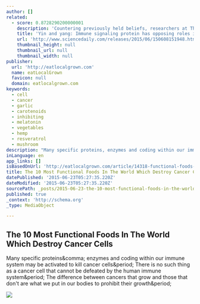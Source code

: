 ```yaml
---
author: []
related:
  - score: 0.8728290200000001
    description: 'Countering previously held beliefs, researchers at The University of Texas MD Anderson Cancer Center have discovered that inhibiting the immune receptor protein TLR4 may not be a wise treatment strategy in all cancers. This is because TLR4 can either promote or inhibit breast cancer cell growth depending on mutations in a gene called TP53.'
    title: 'Yin and yang: Immune signaling protein has opposing roles in breast cancer development'
    url: 'http://www.sciencedaily.com/releases/2015/06/150608151948.htm'
    thumbnail_height: null
    thumbnail_url: null
    thumbnail_width: null
publisher:
  url: 'http://eatlocalgrown.com'
  name: eatLocalGrown
  favicon: null
  domain: eatlocalgrown.com
keywords:
  - cell
  - cancer
  - garlic
  - carotenoids
  - inhibiting
  - melatonin
  - vegetables
  - hemp
  - resveratrol
  - mushroom
description: "Many specific proteins, enzymes and coding within our immune system may be activated to kill cancer cells. There is no such thing as a cancer cell that cannot be defeated by the human immune system. The difference between cancers that grow and those that don't are what we put in our bodies to prohibit their growth."
inLanguage: en
app_links: []
isBasedOnUrl: 'http://eatlocalgrown.com/article/14318-functional-foods-destroy-cancer.html'
title: The 10 Most Functional Foods In The World Which Destroy Cancer Cells
datePublished: '2015-06-23T05:27:35.220Z'
dateModified: '2015-06-23T05:27:35.220Z'
sourcePath: _posts/2015-06-23-the-10-most-functional-foods-in-the-world-which-destroy-canc.md
published: true
_context: 'http://schema.org'
_type: MediaObject

---
```

<article style=""><h1>The 10 Most Functional Foods In The World Which Destroy Cancer Cells</h1><p>Many specific proteins&amp;comma; enzymes and coding within our immune system may be activated to kill cancer cells&amp;period; There is no such thing as a cancer cell that cannot be defeated by the human immune system&amp;period; The difference between cancers that grow and those that don't are what we put in our bodies to prohibit their growth&amp;period;</p><img src="http://cdn.eatlocalgrown.com/media/reviews/photos/original/41/14/76/foods-that-kill-cancer-2-1427647888.jpg" /></article>